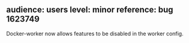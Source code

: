 audience: users
level: minor
reference: bug 1623749
---
Docker-worker now allows features to be disabled in the worker config.
